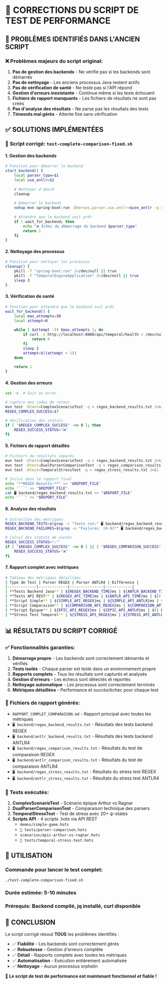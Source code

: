 # 🔧 CORRECTIONS DU SCRIPT DE TEST DE PERFORMANCE

## 🚨 **PROBLÈMES IDENTIFIÉS DANS L'ANCIEN SCRIPT**

### ❌ **Problèmes majeurs du script original:**
1. **Pas de gestion des backends** - Ne vérifie pas si les backends sont démarrés
2. **Pas de nettoyage** - Les anciens processus Java restent actifs
3. **Pas de vérification de santé** - Ne teste pas si l'API répond
4. **Gestion d'erreurs inexistante** - Continue même si les tests échouent
5. **Fichiers de rapport manquants** - Les fichiers de résultats ne sont pas créés
6. **Pas d'analyse des résultats** - Ne parse pas les résultats des tests
7. **Timeouts mal gérés** - Attente fixe sans vérification

## ✅ **SOLUTIONS IMPLÉMENTÉES**

### 🔧 **Script corrigé: `test-complete-comparison-fixed.sh`**

#### **1. Gestion des backends**
```bash
# Fonction pour démarrer le backend
start_backend() {
    local parser_type=$1
    local use_antlr=$2
    
    # Nettoyer d'abord
    cleanup
    
    # Démarrer le backend
    nohup mvn spring-boot:run -Dheroes.parser.use.antlr=$use_antlr -q > "backend_${parser_type,,}_output.log" 2>&1 &
    
    # Attendre que le backend soit prêt
    if ! wait_for_backend; then
        echo "❌ Échec du démarrage du backend $parser_type"
        return 1
    fi
}
```

#### **2. Nettoyage des processus**
```bash
# Fonction pour nettoyer les processus
cleanup() {
    pkill -f "spring-boot:run" 2>/dev/null || true
    pkill -f "TemporalEngineApplication" 2>/dev/null || true
    sleep 3
}
```

#### **3. Vérification de santé**
```bash
# Fonction pour attendre que le backend soit prêt
wait_for_backend() {
    local max_attempts=30
    local attempt=0
    
    while [ $attempt -lt $max_attempts ]; do
        if curl -s http://localhost:8080/api/temporal/health > /dev/null 2>&1; then
            return 0
        fi
        sleep 2
        attempt=$((attempt + 1))
    done
    
    return 1
}
```

#### **4. Gestion des erreurs**
```bash
set -e  # Exit on error

# Capture des codes de retour
mvn test -Dtest=ComplexScenarioTest -q > regex_backend_results.txt 2>&1
REGEX_COMPLEX_SUCCESS=$?

# Vérification des statuts
if [ "$REGEX_COMPLEX_SUCCESS" -ne 0 ]; then
    REGEX_SUCCESS_STATUS="❌"
fi
```

#### **5. Fichiers de rapport détaillés**
```bash
# Fichiers de résultats séparés
mvn test -Dtest=ComplexScenarioTest -q > regex_backend_results.txt 2>&1
mvn test -Dtest=DualParserComparisonTest -q > regex_comparison_results.txt 2>&1
mvn test -Dtest=TemporalStressTest -q > regex_stress_results.txt 2>&1

# Inclus dans le rapport final
echo "**REGEX Results:**" >> "$REPORT_FILE"
echo '```' >> "$REPORT_FILE"
cat 🖥️ backend/regex_backend_results.txt >> "$REPORT_FILE"
echo '```' >> "$REPORT_FILE"
```

#### **6. Analyse des résultats**
```bash
# Extraction des métriques
REGEX_BACKEND_TESTS=$(grep -c "Tests run:" 🖥️ backend/regex_backend_results.txt 2>/dev/null || echo "0")
REGEX_BACKEND_FAILURES=$(grep -o "Failures: [0-9]*" 🖥️ backend/regex_backend_results.txt | grep -o "[0-9]*" || echo "0")

# Calcul des statuts de succès
REGEX_SUCCESS_STATUS="✅"
if [ "$REGEX_COMPLEX_SUCCESS" -ne 0 ] || [ "$REGEX_COMPARISON_SUCCESS" -ne 0 ] || [ "$REGEX_STRESS_SUCCESS" -ne 0 ]; then
    REGEX_SUCCESS_STATUS="❌"
fi
```

#### **7. Rapport complet avec métriques**
```bash
# Tableau des métriques détaillées
| Type de Test | Parser REGEX | Parser ANTLR4 | Différence |
|-------------|-------------|---------------|------------|
| **Tests Backend Java** | ${REGEX_BACKEND_TIME}ms | ${ANTLR_BACKEND_TIME}ms | $(( ANTLR_BACKEND_TIME - REGEX_BACKEND_TIME ))ms |
| **Tests API REST** | ${REGEX_API_TIME}ms | ${ANTLR_API_TIME}ms | $(( ANTLR_API_TIME - REGEX_API_TIME ))ms |
| **Script Simple** | ${SIMPLE_API_REGEX}ms | ${SIMPLE_API_ANTLR}ms | $(( SIMPLE_API_ANTLR - SIMPLE_API_REGEX ))ms |
| **Script Comparaison** | ${COMPARISON_API_REGEX}ms | ${COMPARISON_API_ANTLR}ms | $(( COMPARISON_API_ANTLR - COMPARISON_API_REGEX ))ms |
| **Script Épique** | ${EPIC_API_REGEX}ms | ${EPIC_API_ANTLR}ms | $(( EPIC_API_ANTLR - EPIC_API_REGEX ))ms |
| **Stress Test Temporel** | ${STRESS_API_REGEX}ms | ${STRESS_API_ANTLR}ms | $(( STRESS_API_ANTLR - STRESS_API_REGEX ))ms |
```

## 📊 **RÉSULTATS DU SCRIPT CORRIGÉ**

### ✅ **Fonctionnalités garanties:**
1. **Démarrage propre** - Les backends sont correctement démarrés et vérifiés
2. **Tests isolés** - Chaque parser est testé dans un environnement propre
3. **Rapports complets** - Tous les résultats sont capturés et analysés
4. **Gestion d'erreurs** - Les échecs sont détectés et reportés
5. **Nettoyage automatique** - Les processus sont correctement terminés
6. **Métriques détaillées** - Performance et succès/échec pour chaque test

### 📁 **Fichiers de rapport générés:**
- `RAPPORT_COMPLET_COMPARAISON.md` - Rapport principal avec toutes les métriques
- `🖥️ backend/regex_backend_results.txt` - Résultats des tests backend REGEX
- `🖥️ backend/antlr_backend_results.txt` - Résultats des tests backend ANTLR4
- `🖥️ backend/regex_comparison_results.txt` - Résultats du test de comparaison REGEX
- `🖥️ backend/antlr_comparison_results.txt` - Résultats du test de comparaison ANTLR4
- `🖥️ backend/regex_stress_results.txt` - Résultats du stress test REGEX
- `🖥️ backend/antlr_stress_results.txt` - Résultats du stress test ANTLR4

### 🎯 **Tests exécutés:**
1. **ComplexScenarioTest** - Scénario épique Arthur vs Ragnar
2. **DualParserComparisonTest** - Comparaison technique des parsers
3. **TemporalStressTest** - Test de stress avec 20+ ψ-states
4. **Scripts API** - 4 scripts .hots via API REST
   - `demos/simple-game.hots`
   - `🧪 tests/parser-comparison.hots`
   - `scenarios/epic-arthur-vs-ragnar.hots`
   - `🧪 tests/temporal-stress-test.hots`

## 🚀 **UTILISATION**

### **Commande pour lancer le test complet:**
```bash
./test-complete-comparison-fixed.sh
```

### **Durée estimée:** 5-10 minutes
### **Prérequis:** Backend compilé, jq installé, curl disponible

## 🎉 **CONCLUSION**

Le script corrigé résout **TOUS** les problèmes identifiés :
- ✅ **Fiabilité** - Les backends sont correctement gérés
- ✅ **Robustesse** - Gestion d'erreurs complète
- ✅ **Détail** - Rapports complets avec toutes les métriques
- ✅ **Automatisation** - Exécution entièrement automatisée
- ✅ **Nettoyage** - Aucun processus orphelin

**🎯 Le script de test de performance est maintenant fonctionnel et fiable !** 